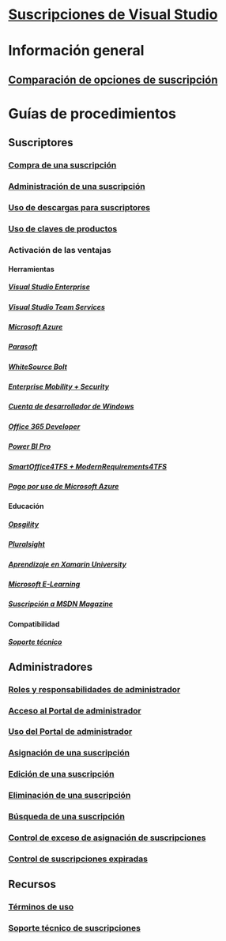 # [Suscripciones de Visual Studio](index.md)
# Información general
## [Comparación de opciones de suscripción](compare-subscriptions.md)

# Guías de procedimientos
##  Suscriptores
### [Compra de una suscripción](buy-vs-subscriptions.md)
### [Administración de una suscripción](manage-vs-subscriptions.md)
### [Uso de descargas para suscriptores](subscriber-downloads.md)
### [Uso de claves de productos](product-keys.md)
### Activación de las ventajas
#### Herramientas
##### [Visual Studio Enterprise](vs-ide-benefit.md) 
##### [Visual Studio Team Services](vs-vsts.md)
##### [Microsoft Azure](vs-azure.md) 
##### [Parasoft](vs-parasoft.md)
##### [WhiteSource Bolt](vs-whitesource.md)
##### [Enterprise Mobility + Security](vs-ems.md)
##### [Cuenta de desarrollador de Windows](vs-windows-dev.md)
##### [Office 365 Developer](vs-office-dev.md)
##### [Power BI Pro](vs-pbi.md)
##### [SmartOffice4TFS + ModernRequirements4TFS](vs-modernreq.md)
##### [Pago por uso de Microsoft Azure](vs-azure-payg.md) 
#### Educación
##### [Opsgility](vs-opsgility.md)
##### [Pluralsight](vs-pluralsight.md)
##### [Aprendizaje en Xamarin University](vs-xamarin.md)
##### [Microsoft E-Learning](vs-elearn.md)
##### [Suscripción a MSDN Magazine](vs-msdn.md)
#### Compatibilidad
##### [Soporte técnico](vs-tech-support.md)

## Administradores
### [Roles y responsabilidades de administrador](admin-responsibilities.md)
### [Acceso al Portal de administrador](access-admin-portal.md)
### [Uso del Portal de administrador](using-admin-portal.md)
### [Asignación de una suscripción](assign-license.md)
### [Edición de una suscripción](edit-license.md)
### [Eliminación de una suscripción](delete-license.md)
### [Búsqueda de una suscripción](search-license.md)
### [Control de exceso de asignación de suscripciones](handle-overclaimed-license.md)
### [Control de suscripciones expiradas](handle-expired-license.md)

## Recursos
### [Términos de uso](vs-license-terms.md)
### [Soporte técnico de suscripciones](https://www.visualstudio.com/subscriptions/support/)
